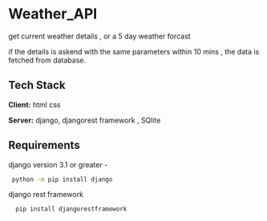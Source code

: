 
# Weather_API

get current weather details , or a 5 day weather forcast

if the details is askend with the same parameters within 10 mins , the data is fetched from database.




## Tech Stack

**Client:** html css

**Server:** django, djangorest framework , SQlite


## Requirements
 django version 3.1 or greater - 
```bash
 python -m pip install django
```
django rest framework
```bash
  pip install djangorestframework
```
